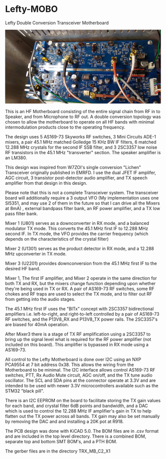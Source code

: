 # Lefty-MOBO
Lefty Double Conversion Transceiver Motherboard

![Alt text](Picture.jpg)

This is an HF Motherboard consisting of the entire signal chain from RF in to Speaker, and from Microphone to RF out.  A double conversion topology was chosen to allow the motherboard to operate on all HF bands with minimal intermodulation products close to the operating frequency.

The design uses 5 AS169-73 Skyworks RF switches,  3 Mini Circuits ADE-1 mixers, a pair 45.1 MHz matched Golledge 15 KHz BW IF filters, 6 matched 12.288 MHz crystals for the second IF SSB filter, and 3 2SC3357 low noise RF transistors in the 45.1 MHz "transverter" section. The speaker amplifier is an LM380.

This design was inspired from W7ZOI's single conversion "Lichen" Transceiver originally published in EMRFD. I use the dual JFET IF amplifer, AGC circuit, 3 transistor post-detector audio amplifier, and TX speech amplifier from that design in this design.

Please note that this is not a complete Transceiver system. The transceiver board will additionally require a 3 output VFO (My implementation uses one SI5351, and may use 2 of them in the future so that I can drive all the Mixers at 8mA) ,  external bandpass filter bank, an RF power amplifier, and a TX low pass filter bank.

Mixer 1 (U801) serves as a downconverter in RX mode, and a balanced modulator TX mode. This converts the 45.1 MHz first IF to 12.288 MHz second IF. In TX mode, the VFO provides the carrier frequency (which depends on the characteristics of the crystal filter)

Mixer 2 (U1301) serves as the product detector in RX mode, and a 12.288 MHz upconverter in TX mode.

Mixer 3 (U2201) provides downconversion from the 45.1 MHz first IF to the desired HF band.

Mixer 1, The first IF amplifier, and Mixer 2 operate in the same direction for both TX and RX, but the mixers change function depending upon whether they're being used in TX or RX. A pair of AS169-73 RF switches, some RF chokes and RF traps are used to select the TX mode, and to filter out RF from getting into the audio stages.

The 45.1 MHz first IF uses the "BITx" concept with 2SC3357 bidirectional amplifiers i.e. left-to-right, and right-to-left controlled by a pair of AS169-73 RF switches, and the P13V8_RX and P13V8_TX power rails. The 2SC3357's are biased for 40mA operation.

After Mixer3 there is a stage of TX RF amplification using a 2SC3357 to bring up the signal level what is required for the RF power amplifier (not included on this board). This amplifier is bypassed in RX mode using a AS169-73.

All control to the Lefty Motherboard is done over I2C using an NXP PCA9554 at 7 bit address 0x38. This allows the wiring from the Motherboard to be minimal. 
The I2C interface allows control AS169-73 RF switches, PTT, Rx Audio Mute circuit, AGC on/off, and the TX tune audio oscillator. The SCL and SDA pins at the connector operate at 3.3V and are intended to be used with newer 3.3V microcontrollers available such as the STM32 "black pill".

There is an I2C EEPROM on the board to facilitate storing the TX gain values for each band, and crystal filter 6dB points and bandwidth, and a DAC which is used to control the 12.288 MHz IF amplifier's gain in TX to help flatten out the TX power across all bands. TX gain may also be set manually by removing the DAC and and installing a 20K pot at R918. 

The PCB design was done with KiCAD 5.0. The BOM files are in .csv format and are included in the top level directory. There is a combined BOM, separate top and bottom SMT BOM's, and a PTH BOM.

The gerber files are in the directory TRX_MB_C2_X1







